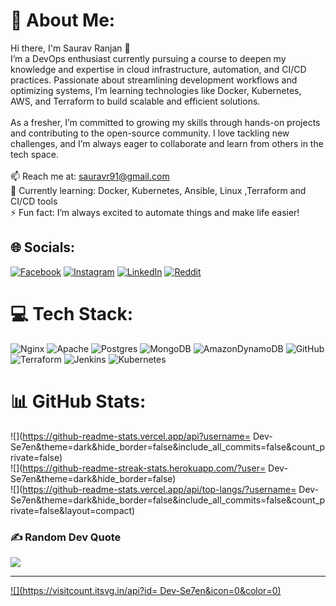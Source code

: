 # 💫 About Me:
Hi there, I'm Saurav Ranjan 👋<br>I’m a DevOps enthusiast currently pursuing a course to deepen my knowledge and expertise in cloud infrastructure, automation, and CI/CD practices. Passionate about streamlining development workflows and optimizing systems, I’m learning technologies like Docker, Kubernetes, AWS, and Terraform to build scalable and efficient solutions.<br><br>As a fresher, I’m committed to growing my skills through hands-on projects and contributing to the open-source community. I love tackling new challenges, and I’m always eager to collaborate and learn from others in the tech space.<br><br>📫 Reach me at: sauravr91@gmail.com<br>🌱 Currently learning: Docker, Kubernetes, Ansible, Linux ,Terraform and CI/CD tools<br>⚡ Fun fact: I’m always excited to automate things and make life easier!


## 🌐 Socials:
[![Facebook](https://img.shields.io/badge/Facebook-%231877F2.svg?logo=Facebook&logoColor=white)](https://www.facebook.com/srvrj/) [![Instagram](https://img.shields.io/badge/Instagram-%23E4405F.svg?logo=Instagram&logoColor=white)](https://instagram.com/srvrj) [![LinkedIn](https://img.shields.io/badge/LinkedIn-%230077B5.svg?logo=linkedin&logoColor=white)](https://www.linkedin.com/in/saurav-ranjan-046083248/) [![Reddit](https://img.shields.io/badge/Reddit-%23FF4500.svg?logo=Reddit&logoColor=white)](https://reddit.com/user/Uppermoon007) 

# 💻 Tech Stack:
![Nginx](https://img.shields.io/badge/nginx-%23009639.svg?style=for-the-badge&logo=nginx&logoColor=white) ![Apache](https://img.shields.io/badge/apache-%23D42029.svg?style=for-the-badge&logo=apache&logoColor=white) ![Postgres](https://img.shields.io/badge/postgres-%23316192.svg?style=for-the-badge&logo=postgresql&logoColor=white) ![MongoDB](https://img.shields.io/badge/MongoDB-%234ea94b.svg?style=for-the-badge&logo=mongodb&logoColor=white) ![AmazonDynamoDB](https://img.shields.io/badge/Amazon%20DynamoDB-4053D6?style=for-the-badge&logo=Amazon%20DynamoDB&logoColor=white) ![GitHub](https://img.shields.io/badge/github-%23121011.svg?style=for-the-badge&logo=github&logoColor=white) ![Terraform](https://img.shields.io/badge/terraform-%235835CC.svg?style=for-the-badge&logo=terraform&logoColor=white) ![Jenkins](https://img.shields.io/badge/jenkins-%232C5263.svg?style=for-the-badge&logo=jenkins&logoColor=white) ![Kubernetes](https://img.shields.io/badge/kubernetes-%23326ce5.svg?style=for-the-badge&logo=kubernetes&logoColor=white)
# 📊 GitHub Stats:
![](https://github-readme-stats.vercel.app/api?username= Dev-Se7en&theme=dark&hide_border=false&include_all_commits=false&count_private=false)<br/>
![](https://github-readme-streak-stats.herokuapp.com/?user= Dev-Se7en&theme=dark&hide_border=false)<br/>
![](https://github-readme-stats.vercel.app/api/top-langs/?username= Dev-Se7en&theme=dark&hide_border=false&include_all_commits=false&count_private=false&layout=compact)

### ✍️ Random Dev Quote
![](https://quotes-github-readme.vercel.app/api?type=horizontal&theme=radical)

---
[![](https://visitcount.itsvg.in/api?id= Dev-Se7en&icon=0&color=0)](https://visitcount.itsvg.in)

<!-- Proudly created with GPRM ( https://gprm.itsvg.in ) -->
